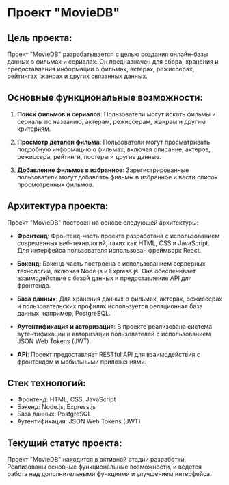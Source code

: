 # Проект "MovieDB"

## Цель проекта:

Проект "MovieDB" разрабатывается с целью создания онлайн-базы данных о фильмах и сериалах. Он предназначен для сбора,
хранения и предоставления информации о фильмах, актерах, режиссерах, рейтингах, жанрах и других связанных данных.

## Основные функциональные возможности:

1. **Поиск фильмов и сериалов**: Пользователи могут искать фильмы и сериалы по названию, актерам, режиссерам, жанрам и
   другим критериям.

2. **Просмотр деталей фильма**: Пользователи могут просматривать подробную информацию о фильмах, включая описание,
   актеров, режиссера, рейтинги, постеры и другие данные.

3. **Добавление фильмов в избранное**: Зарегистрированные пользователи могут добавлять фильмы в избранное и вести список
   просмотренных фильмов.

## Архитектура проекта:

Проект "MovieDB" построен на основе следующей архитектуры:

- **Фронтенд**: Фронтенд-часть проекта разработана с использованием современных веб-технологий, таких как HTML, CSS и
  JavaScript. Для интерфейса пользователя использован фреймворк React.

- **Бэкенд**: Бэкенд-часть построена с использованием серверных технологий, включая Node.js и Express.js. Она
  обеспечивает взаимодействие с базой данных и предоставление API для фронтенда.

- **База данных**: Для хранения данных о фильмах, актерах, режиссерах и пользовательских профилях используется
  реляционная база данных, например, PostgreSQL.

- **Аутентификация и авторизация**: В проекте реализована система аутентификации и авторизации пользователей с
  использованием JSON Web Tokens (JWT).

- **API**: Проект предоставляет RESTful API для взаимодействия с фронтендом и мобильными приложениями.

## Стек технологий:

- Фронтенд: HTML, CSS, JavaScript
- Бэкенд: Node.js, Express.js
- База данных: PostgreSQL
- Аутентификация: JSON Web Tokens (JWT)

## Текущий статус проекта:

Проект "MovieDB" находится в активной стадии разработки. Реализованы основные функциональные возможности, и ведется
работа над дополнительными функциями и улучшением интерфейса.